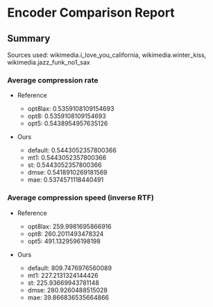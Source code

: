 
# Encoder Comparison Report

## Summary

Sources used: wikimedia.i_love_you_california, wikimedia.winter_kiss, wikimedia.jazz_funk_no1_sax

### Average compression rate

  - Reference
    - opt8lax: 0.5359108109154693
    - opt8: 0.5359108109154693
    - opt5: 0.5438954957635126

  - Ours
    - default: 0.5443052357800366
    - mt1: 0.5443052357800366
    - st: 0.5443052357800366
    - dmse: 0.5418910269181569
    - mae: 0.5374571118440491


### Average compression speed (inverse RTF)
  - Reference
    - opt8lax: 259.9981695866916
    - opt8: 260.2011493478324
    - opt5: 491.1329596198198

  - Ours
    - default: 809.7476976560089
    - mt1: 227.2131324144426
    - st: 225.93669943781148
    - dmse: 280.9260488515028
    - mae: 39.866836535664866


